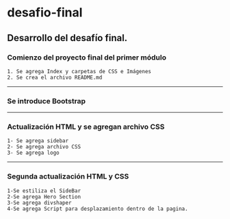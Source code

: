 # desafio-final

## Desarrollo del desafío final.

### Comienzo del proyecto final del primer módulo

    1. Se agrega Index y carpetas de CSS e Imágenes
    2. Se crea el archivo README.md

---

### Se introduce Bootstrap

---

### Actualización HTML y se agregan archivo CSS

    1- Se agrega sidebar
    2- Se agrega archivo CSS
    3- Se agrega logo

---

### Segunda actualización HTML y CSS

    1-Se estiliza el SideBar
    2-Se agrega Hero Section
    3-Se agrega divshaper
    4-Se agrega Script para desplazamiento dentro de la pagina.
